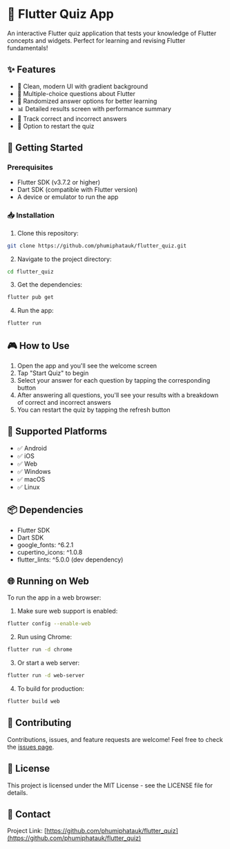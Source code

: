 # 🧠 Flutter Quiz App

An interactive Flutter quiz application that tests your knowledge of Flutter concepts and widgets. Perfect for learning and revising Flutter fundamentals!

## ✨ Features

- 📱 Clean, modern UI with gradient background
- 🧠 Multiple-choice questions about Flutter
- 🔄 Randomized answer options for better learning
- 📊 Detailed results screen with performance summary
- 🎯 Track correct and incorrect answers
- 🔁 Option to restart the quiz

## 🚀 Getting Started

### Prerequisites

- Flutter SDK (v3.7.2 or higher)
- Dart SDK (compatible with Flutter version)
- A device or emulator to run the app

### 📥 Installation

1. Clone this repository:
```bash
git clone https://github.com/phumiphatauk/flutter_quiz.git
```

2. Navigate to the project directory:
```bash
cd flutter_quiz
```

3. Get the dependencies:
```bash
flutter pub get
```

4. Run the app:
```bash
flutter run
```

## 🎮 How to Use

1. Open the app and you'll see the welcome screen
2. Tap "Start Quiz" to begin
3. Select your answer for each question by tapping the corresponding button
4. After answering all questions, you'll see your results with a breakdown of correct and incorrect answers
5. You can restart the quiz by tapping the refresh button

## 📱 Supported Platforms

- ✅ Android
- ✅ iOS
- ✅ Web
- ✅ Windows
- ✅ macOS
- ✅ Linux

## 📦 Dependencies

- Flutter SDK
- Dart SDK
- google_fonts: ^6.2.1
- cupertino_icons: ^1.0.8
- flutter_lints: ^5.0.0 (dev dependency)

## 🌐 Running on Web

To run the app in a web browser:

1. Make sure web support is enabled:
```bash
flutter config --enable-web
```

2. Run using Chrome:
```bash
flutter run -d chrome
```

3. Or start a web server:
```bash
flutter run -d web-server
```

4. To build for production:
```bash
flutter build web
```

## 🤝 Contributing

Contributions, issues, and feature requests are welcome! Feel free to check the [issues page](https://github.com/phumiphatauk/flutter_quiz/issues).

## 📝 License

This project is licensed under the MIT License - see the LICENSE file for details.

## 📧 Contact

Project Link: [https://github.com/phumiphatauk/flutter_quiz](https://github.com/phumiphatauk/flutter_quiz)

